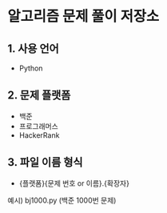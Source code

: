 # 알고리즘 문제 풀이 저장소

## 1. 사용 언어

- Python

## 2. 문제 플랫폼

- 백준
- 프로그래머스
- HackerRank

## 3. 파일 이름 형식

- {플랫폼}{문제 번호 or 이름}.{확장자}

예시) bj1000.py (백준 1000번 문제)
